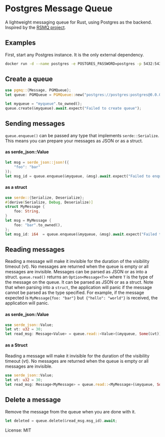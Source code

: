 # Postgres Message Queue

A lightweight messaging queue for Rust, using Postgres as the backend.
Inspired by the [RSMQ project](https://github.com/smrchy/rsmq).
## Examples

First, start any Postgres instance. It is the only external dependency.

```bash
docker run -d --name postgres -e POSTGRES_PASSWORD=postgres -p 5432:5432 postgres
```
## Create a queue

```rust
use pgmq::{Message, PGMQueue};
let queue: PGMQueue = PGMQueue::new("postgres://postgres:postgres@0.0.0.0:5432".to_owned()).await.expect("Failed to connect to Postgres");

let myqueue = "myqueue".to_owned();
queue.create(&myqueue).await.expect("Failed to create queue");
```

## Sending messages

`queue.enqueue()` can be passed any type that implements `serde::Serialize`. This means you can prepare your messages as JSON or as a struct.

#### as serde_json::Value
```rust
let msg = serde_json::json!({
    "foo": "bar"
});
let msg_id = queue.enqueue(&myqueue, &msg).await.expect("Failed to enqueue message");
```
#### as a struct
```rust
use serde::{Serialize, Deserialize};
#[derive(Serialize, Debug, Deserialize)]
struct MyMessage {
    foo: String,
}
let msg = MyMessage {
    foo: "bar".to_owned(),
};
let msg_id: i64  = queue.enqueue(&myqueue, &msg).await.expect("Failed to enqueue message");
```

## Reading messages
Reading a message will make it invisible for the duration of the visibility timeout (vt).
No messages are returned when the queue is empty or all messages are invisible.
Messages can be parsed as JSON or as into a struct. `queue.read()` returns an `Option<Message<T>>`
where `T` is the type of the message on the queue. It can be parsed as JSON or as a struct.
Note that when parsing into a `struct`, the application will panic if the message cannot be
parsed as the type specified. For example, if the message expected is
`MyMessage{foo: "bar"}` but` {"hello": "world"}` is received, the application will panic.
#### as serde_json::Value
```rust
use serde_json::Value;
let vt: u32 = 30;
let read_msg: Message<Value> = queue.read::<Value>(&myqueue, Some(&vt)).await.expect("no messages in the queue!");
```
#### as a Struct
Reading a message will make it invisible for the duration of the visibility timeout (vt).
No messages are returned when the queue is empty or all messages are invisible.
```rust
use serde_json::Value;
let vt: u32 = 30;
let read_msg: Message<MyMessage> = queue.read::<MyMessage>(&myqueue, Some(&vt)).await.expect("no messages in the queue!");
```
## Delete a message
Remove the message from the queue when you are done with it.
```rust
let deleted = queue.delete(&read_msg.msg_id).await;
```

License: MIT
